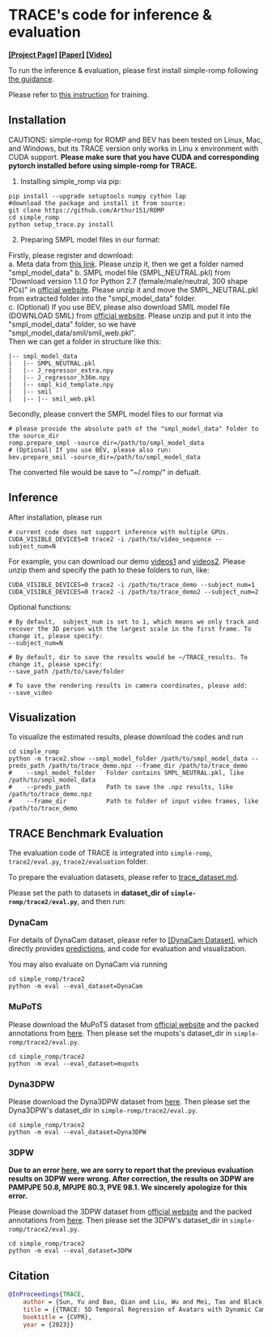 # TRACE's code for inference & evaluation

 **[[Project Page]](https://arthur151.github.io/TRACE/TRACE.html) [[Paper]](http://arxiv.org/abs/2306.02850) [[Video]](https://www.youtube.com/watch?v=l8aLHDXWQRw)**

To run the inference & evaluation, please first install simple-romp following [the guidance](../README.md).  

Please refer to [this instruction](../../trace/README.md) for training.

## Installation

CAUTIONS: simple-romp for ROMP and BEV has been tested on Linux, Mac, and Windows, but its TRACE version only works in Linu
x environment with CUDA support. **Please make sure that you have CUDA and corresponding pytorch installed before using simple-romp for TRACE.**

1. Installing simple_romp via pip:

```
pip install --upgrade setuptools numpy cython lap
#download the package and install it from source:
git clone https://github.com/Arthur151/ROMP
cd simple_romp
python setup_trace.py install
```

2. Preparing SMPL model files in our format:

Firstly, please register and download:  
a. Meta data from [this link](https://github.com/Arthur151/ROMP/releases/download/V2.0/smpl_model_data.zip). Please unzip it, then we get a folder named "smpl_model_data"
b. SMPL model file (SMPL_NEUTRAL.pkl) from "Download version 1.1.0 for Python 2.7 (female/male/neutral, 300 shape PCs)" in [official website](https://smpl.is.tue.mpg.de/). Please unzip it and move the SMPL_NEUTRAL.pkl from extracted folder into the "smpl_model_data" folder.      
c. (Optional) If you use BEV, please also download SMIL model file (DOWNLOAD SMIL) from [official website](https://www.iosb.fraunhofer.de/en/competences/image-exploitation/object-recognition/sensor-networks/motion-analysis.html). Please unzip and put it into the "smpl_model_data" folder, so we have "smpl_model_data/smil/smil_web.pkl".   
Then we can get a folder in structure like this:  
```
|-- smpl_model_data
|   |-- SMPL_NEUTRAL.pkl
|   |-- J_regressor_extra.npy
|   |-- J_regressor_h36m.npy
|   |-- smpl_kid_template.npy
|   |-- smil
|   |-- |-- smil_web.pkl
```

Secondly, please convert the SMPL model files to our format via  
```
# please provide the absolute path of the "smpl_model_data" folder to the source_dir 
romp.prepare_smpl -source_dir=/path/to/smpl_model_data
# (Optional) If you use BEV, please also run:
bev.prepare_smil -source_dir=/path/to/smpl_model_data
```
The converted file would be save to "~/.romp/" in defualt. 

## Inference

After installation, please run 
```
# current code does not support inference with multiple GPUs.
CUDA_VISIBLE_DEVICES=0 trace2 -i /path/to/video_sequence --subject_num=N
```
For example, you can download our demo [videos1](https://github.com/Arthur151/ROMP/releases/download/V3.0/trace_demo.zip) and [videos2](https://github.com/Arthur151/ROMP/releases/download/V3.0/trace_demo2.zip). Please unzip them and specify the path to these folders to run, like:
```
CUDA_VISIBLE_DEVICES=0 trace2 -i /path/to/trace_demo --subject_num=1
CUDA_VISIBLE_DEVICES=0 trace2 -i /path/to/trace_demo2 --subject_num=2
```

Optional functions:
```
# By default,  subject_num is set to 1, which means we only track and recover the 3D person with the largest scale in the first frame. To change it, please specify:
--subject_num=N

# By default, dir to save the results would be ~/TRACE_results. To change it, please specify:
--save_path /path/to/save/folder

# To save the rendering results in camera coordinates, please add:
--save_video
```

## Visualization 

To visualize the estimated results, please download the codes and run
```
cd simple_romp
python -m trace2.show --smpl_model_folder /path/to/smpl_model_data --preds_path /path/to/trace_demo.npz --frame_dir /path/to/trace_demo 
#    --smpl_model_folder   Folder contains SMPL_NEUTRAL.pkl, like /path/to/smpl_model_data
#    --preds_path          Path to save the .npz results, like /path/to/trace_demo.npz
#    --frame_dir           Path to folder of input video frames, like /path/to/trace_demo 
```


## TRACE Benchmark Evaluation

The evaluation code of TRACE is integrated into `simple-romp`, `trace2/eval.py`, `trace2/evaluation` folder.

To prepare the evaluation datasets, please refer to [trace_dataset.md](../../docs/trace_dataset.md).  

Please set the path to datasets in **dataset_dir of `simple-romp/trace2/eval.py`**, and then run:

### DynaCam
For details of DynaCam dataset, please refer to [[DynaCam Dataset]](https://github.com/Arthur151/DynaCam), which directly provides [predictions](https://github.com/Arthur151/DynaCam/releases/tag/predictions), and code for evaluation and visualization. 

You may also evaluate on DynaCam via running
```
cd simple_romp/trace2
python -m eval --eval_dataset=DynaCam
```

### MuPoTS
Please download the MuPoTS dataset from [official website](https://vcai.mpi-inf.mpg.de/projects/SingleShotMultiPerson/) and the packed annotations from [here](https://pan.baidu.com/s/1QIamBv1arpblTboiSyuJrw?pwd=vswt). Then please set the mupots's dataset_dir in `simple-romp/trace2/eval.py`.
```
cd simple_romp/trace2
python -m eval --eval_dataset=mupots
```

### Dyna3DPW
Please download the Dyna3DPW dataset from [here](https://pan.baidu.com/s/1r7b6Oot5iv-aIxdcNZE1_g?pwd=tmct). Then please set the Dyna3DPW's dataset_dir in `simple-romp/trace2/eval.py`.

```
cd simple_romp/trace2
python -m eval --eval_dataset=Dyna3DPW
```

### 3DPW
**Due to an error [here](PMPJPE_BUG_REPORT.md), we are sorry to report that the previous evaluation results on 3DPW were wrong. After correction, the results on 3DPW are PAMPJPE 50.8, MPJPE 80.3, PVE 98.1. We sincerely apologize for this error.**

Please download the 3DPW dataset from [official website](https://virtualhumans.mpi-inf.mpg.de/3DPW/license.html) and the packed annotations from [here](https://pan.baidu.com/s/1OjwJNxxzvqe_bFXGMKaI2A?pwd=qfz2). Then please set the 3DPW's dataset_dir in `simple-romp/trace2/eval.py`.
```
cd simple_romp/trace2
python -m eval --eval_dataset=3DPW
```


## Citation
```bibtex
@InProceedings{TRACE,
    author = {Sun, Yu and Bao, Qian and Liu, Wu and Mei, Tao and Black, Michael J.},
    title = {{TRACE: 5D Temporal Regression of Avatars with Dynamic Cameras in 3D Environments}}, 
    booktitle = {CVPR}, 
    year = {2023}}
```